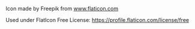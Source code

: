 Icon made by Freepik from www.flaticon.com 

Used under FlatIcon Free License:
https://profile.flaticon.com/license/free